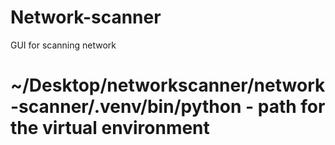 # Network-scanner

GUI for scanning network

# ~/Desktop/networkscanner/network-scanner/.venv/bin/python - path for the virtual environment
